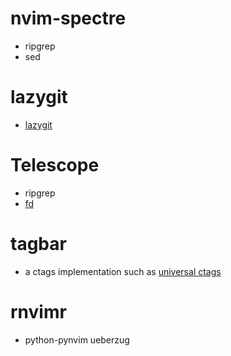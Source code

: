 # nvim-spectre
- ripgrep
- sed

# lazygit
- [lazygit](https://github.com/jesseduffield/lazygit)

# Telescope
- ripgrep
- [fd](https://github.com/sharkdp/fd)

# tagbar
- a ctags implementation such as [universal ctags](https://ctags.io/)

# rnvimr
- python-pynvim ueberzug
